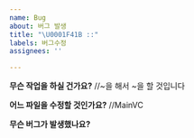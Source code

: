 ```yaml
---
name: Bug
about: 버그 발생
title: "\U0001F41B ::"
labels: 버그수정
assignees: ''

---
```


**무슨 작업을 하실 건가요?**
//~을 해서 ~을 할 것입니다

**어느 파일을 수정할 것인가요?**
//MainVC

**무슨 버그가 발생했나요?**
